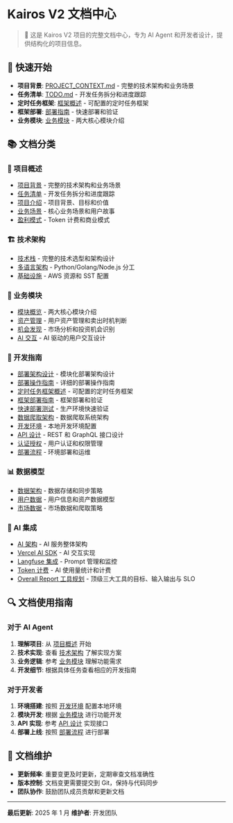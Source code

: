 # Kairos V2 文档中心

> 📖 这是 Kairos V2 项目的完整文档中心，专为 AI Agent 和开发者设计，提供结构化的项目信息。

## 🚀 快速开始

- **项目背景**: [PROJECT_CONTEXT.md](./PROJECT_CONTEXT.md) - 完整的技术架构和业务场景
- **任务清单**: [TODO.md](./TODO.md) - 开发任务拆分和进度跟踪
- **定时任务框架**: [框架概述](./development/framework-overview.md) - 可配置的定时任务框架
- **框架部署**: [部署指南](./development/framework-deployment.md) - 快速部署和验证
- **业务模块**: [业务模块](./business/modules-overview.md) - 两大核心模块介绍

## 📚 文档分类

### 🎯 项目概述

- [项目背景](./PROJECT_CONTEXT.md) - 完整的技术架构和业务场景
- [任务清单](./TODO.md) - 开发任务拆分和进度跟踪
- [项目介绍](./overview/project-introduction.md) - 项目背景、目标和价值
- [业务场景](./overview/business-scenarios.md) - 核心业务场景和用户故事
- [盈利模式](./overview/business-model.md) - Token 计费和商业模式

### 🏗️ 技术架构

- [技术栈](./architecture/technical-stack.md) - 完整的技术选型和架构设计
- [多语言架构](./architecture/multi-language.md) - Python/Golang/Node.js 分工
- [基础设施](./architecture/infrastructure.md) - AWS 资源和 SST 配置

### 💼 业务模块

- [模块概览](./business/modules-overview.md) - 两大核心模块介绍
- [资产管理](./business/asset-management.md) - 用户资产管理和卖出时机判断
- [机会发现](./business/opportunity-discovery.md) - 市场分析和投资机会识别
- [AI 交互](./business/ai-interaction.md) - AI 驱动的用户交互设计

### 🔧 开发指南

- [部署架构设计](./development/deployment-architecture.md) - 模块化部署架构设计
- [部署操作指南](./development/deployment-guide.md) - 详细的部署操作指南
- [定时任务框架概述](./development/framework-overview.md) - 可配置的定时任务框架
- [框架部署指南](./development/framework-deployment.md) - 框架部署和验证
- [快速部署测试](./development/quick-deployment-test.md) - 生产环境快速验证
- [数据爬取架构](./development/data-crawler-architecture.md) - 数据爬取系统架构
- [开发环境](./development/environment-setup.md) - 本地开发环境配置
- [API 设计](./development/api-design.md) - REST 和 GraphQL 接口设计
- [认证授权](./development/authentication.md) - 用户认证和权限管理
- [部署流程](./development/deployment.md) - 环境部署和运维

### 📊 数据模型

- [数据架构](./data/data-architecture.md) - 数据存储和同步策略
- [用户数据](./data/user-data.md) - 用户信息和资产数据模型
- [市场数据](./data/market-data.md) - 市场数据和爬取策略

### 🤖 AI 集成

- [AI 架构](./ai/ai-architecture.md) - AI 服务整体架构
- [Vercel AI SDK](./ai/vercel-ai-sdk.md) - AI 交互实现
- [Langfuse 集成](./ai/langfuse-integration.md) - Prompt 管理和监控
- [Token 计费](./ai/token-billing.md) - AI 使用量统计和计费
- [Overall Report 工具规划](./business/overall-report-tools.md) - 顶级三大工具的目标、输入输出与 SLO

## 🔍 文档使用指南

### 对于 AI Agent

1. **理解项目**: 从 [项目概述](./overview/project-introduction.md) 开始
2. **技术实现**: 查看 [技术架构](./architecture/technical-stack.md) 了解实现方案
3. **业务逻辑**: 参考 [业务模块](./business/modules-overview.md) 理解功能需求
4. **开发细节**: 根据具体任务查看相应的开发指南

### 对于开发者

1. **环境搭建**: 按照 [开发环境](./development/environment-setup.md) 配置本地环境
2. **模块开发**: 根据 [业务模块](./business/modules-overview.md) 进行功能开发
3. **API 实现**: 参考 [API 设计](./development/api-design.md) 实现接口
4. **部署上线**: 按照 [部署流程](./development/deployment.md) 进行部署

## 📝 文档维护

- **更新频率**: 重要变更及时更新，定期审查文档准确性
- **版本控制**: 文档变更需要提交到 Git，保持与代码同步
- **团队协作**: 鼓励团队成员贡献和更新文档

---

**最后更新**: 2025 年 1 月
**维护者**: 开发团队
